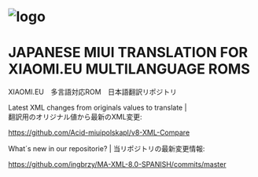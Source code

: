# ![logo](http://i.imgur.com/Muo8hZF.png)

# JAPANESE MIUI TRANSLATION FOR XIAOMI.EU MULTILANGUAGE ROMS
XIAOMI.EU　多言語対応ROM　日本語翻訳リポジトリ

Latest XML changes from originals values to translate  |  
翻訳用のオリジナル値から最新のXML変更:


https://github.com/Acid-miuipolskapl/v8-XML-Compare

What´s new in our repositorie?  | 当リポジトリの最新変更情報:

https://github.com/ingbrzy/MA-XML-8.0-SPANISH/commits/master
